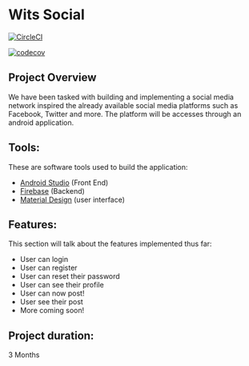 # Wits Social

[![CircleCI](https://dl.circleci.com/status-badge/img/gh/KatlehoMphuthi/wits_social_WebApp/tree/main.svg?style=svg)](https://dl.circleci.com/status-badge/redirect/gh/KatlehoMphuthi/wits_social_WebApp/tree/main)

[![codecov](https://codecov.io/gh/KatlehoMphuthi/wits_social_WebApp/branch/main/graph/badge.svg?token=R5PGR3Z6D8)](https://codecov.io/gh/KatlehoMphuthi/wits_social_WebApp)

## Project Overview
We have been tasked with building and implementing a social media network inspired the already available social media platforms such as Facebook, Twitter and more.
The platform will be accesses through an android application.

## Tools:
These are software tools used to build the application:
- [Android Studio](https://developer.android.com/studio) (Front End)
- [Firebase](https://firebase.google.com/) (Backend)
- [Material Design](https://material.io/develop/android) (user interface)

## Features:
This section will talk about the features implemented thus far:
- User can login
- User can register
- User can reset their password 
- User can see their profile
- User can now post!
- User see their post
- More coming soon!

## Project duration:

3 Months 
